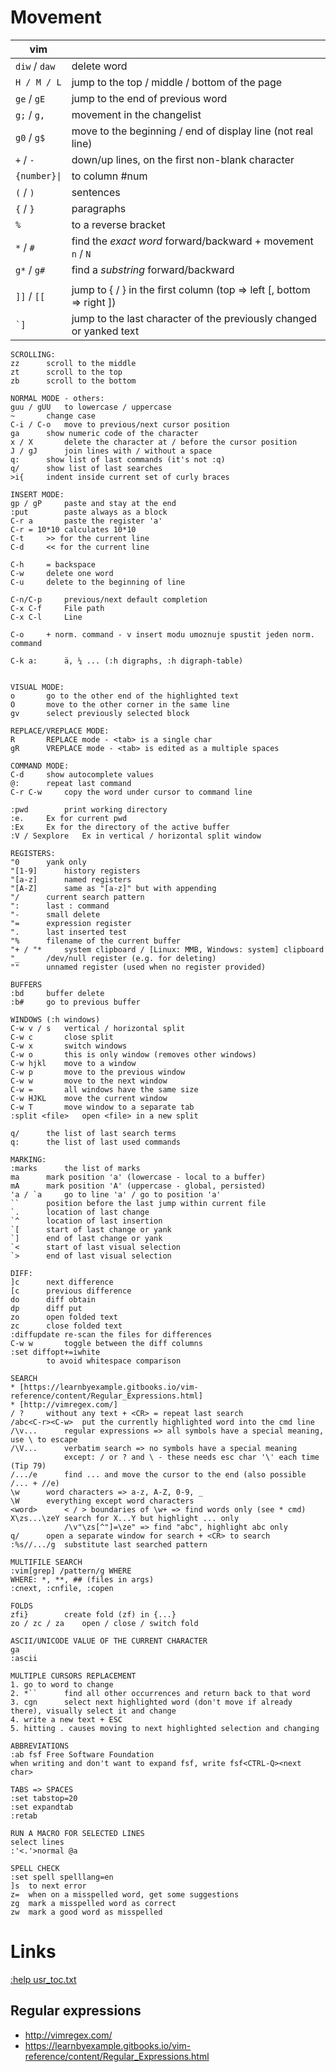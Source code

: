 Movement
========

| vim           |     |
| ------------- | --- |
| `diw` / `daw` | delete word |
| `H / M / L`   | jump to the top / middle / bottom of the page |
| `ge` / `gE`   | jump to the end of previous word |
| `g;` / `g,`   | movement in the changelist |
| `g0` / `g$`   | move to the beginning / end of display line (not real line) |
| `+` / `-`     | down/up lines, on the first non-blank character |to 
| `{number}\|`  | to column #num |
| `(` / `)`     | sentences |
| `{` / `}`     | paragraphs |
| `%`           | to a reverse bracket |
| `*` / `#`     | find the *exact word* forward/backward + movement `n` / `N` |
| `g*` / `g#`   | find a *substring* forward/backward |
|               |    |
| `]]` / `[[`   | jump to { / } in the first column (top => left [, bottom => right ]) |
| ``` `] ```    | jump to the last character of the previously changed or yanked text |


```
SCROLLING:
zz		scroll to the middle
zt		scroll to the top
zb		scroll to the bottom

NORMAL MODE - others:
guu / gUU	to lowercase / uppercase
~		change case
C-i / C-o	move to previous/next cursor position 
ga		show numeric code of the character
x / X		delete the character at / before the cursor position
J / gJ		join lines with / without a space
q:		show list of last commands (it's not :q)
q/		show list of last searches
>i{		indent inside current set of curly braces

INSERT MODE:
gp / gP		paste and stay at the end
:put		paste always as a block
C-r a		paste the register 'a'
C-r = 10*10	calculates 10*10
C-t		>> for the current line
C-d		<< for the current line

C-h		= backspace
C-w		delete one word
C-u		delete to the beginning of line

C-n/C-p		previous/next default completion
C-x C-f		File path
C-x C-l		Line

C-o		+ norm. command - v insert modu umoznuje spustit jeden norm. command

C-k a:		ä, ¼ ... (:h digraphs, :h digraph-table)


VISUAL MODE:
o		go to the other end of the highlighted text
O		move to the other corner in the same line
gv		select previously selected block

REPLACE/VREPLACE MODE:
R		REPLACE mode - <tab> is a single char
gR		VREPLACE mode - <tab> is edited as a multiple spaces

COMMAND MODE:
C-d		show autocomplete values
@:		repeat last command
C-r C-w		copy the word under cursor to command line

:pwd		print working directory
:e.		Ex for current pwd
:Ex		Ex for the directory of the active buffer
:V / Sexplore	Ex in vertical / horizontal split window

REGISTERS:
"0		yank only
"[1-9]		history registers
"[a-z]		named registers
"[A-Z]		same as "[a-z]" but with appending
"/		current search pattern
":		last : command
"-		small delete
"=		expression register
".		last inserted test
"%		filename of the current buffer
"+ / "*		system clipboard / [Linux: MMB, Windows: system] clipboard
"_		/dev/null register (e.g. for deleting)
""		unnamed register (used when no register provided)

BUFFERS
:bd		buffer delete
:b#		go to previous buffer

WINDOWS (:h windows)
C-w v / s	vertical / horizontal split
C-w c		close split
C-w x		switch windows
C-w o		this is only window (removes other windows)
C-w hjkl	move to a window
C-w p		move to the previous window
C-w w		move to the next window
C-w =		all windows have the same size
C-w HJKL 	move the current window
C-w T		move window to a separate tab
:split <file>	open <file> in a new split

q/		the list of last search terms
q:		the list of last used commands

MARKING:
:marks		the list of marks
ma		mark position 'a' (lowercase - local to a buffer)
mA		mark position 'A' (uppercase - global, persisted)
'a / `a		go to line 'a' / go to position 'a'
``		position before the last jump within current file
`.		location of last change
`^		location of last insertion
`[		start of last change or yank
`]		end of last change or yank
`<		start of last visual selection
`>		end of last visual selection

DIFF:
]c		next difference
[c		previous difference
do		diff obtain
dp		diff put
zo		open folded text
zc		close folded text
:diffupdate	re-scan the files for differences
C-w w		toggle between the diff columns
:set diffopt+=iwhite
		to avoid whitespace comparison

SEARCH
* [https://learnbyexample.gitbooks.io/vim-reference/content/Regular_Expressions.html]
* [http://vimregex.com/]
/ ?		without any text + <CR> = repeat last search
/abc<C-r><C-w>	put the currently highlighted word into the cmd line
/\v...		regular expressions => all symbols have a special meaning, use \ to escape
/\V...		verbatim search => no symbols have a special meaning
			except: / or ? and \ - these needs esc char '\' each time (Tip 79)
/.../e		find ... and move the cursor to the end (also possible /... + //e)
\w		word characters => a-z, A-Z, 0-9, _
\W		everything except word characters
<word>		< / > boundaries of \w+ => find words only (see * cmd)
X\zs...\zeY	search for X...Y but highlight ... only
			/\v"\zs[^"]=\ze" => find "abc", highlight abc only
q/		open a separate window for search + <CR> to search
:%s//.../g	substitute last searched pattern

MULTIFILE SEARCH
:vim[grep] /pattern/g WHERE
WHERE: *, **, ## (files in args)
:cnext, :cnfile, :copen

FOLDS
zfi}		create fold (zf) in {...}
zo / zc / za	open / close / switch fold

ASCII/UNICODE VALUE OF THE CURRENT CHARACTER
ga
:ascii

MULTIPLE CURSORS REPLACEMENT
1. go to word to change
2. *``		find all other occurrences and return back to that word
3. cgn		select next highlighted word (don't move if already there), visually select it and change
4. write a new text + ESC
5. hitting . causes moving to next highlighted selection and changing

ABBREVIATIONS
:ab fsf Free Software Foundation
when writing and don't want to expand fsf, write fsf<CTRL-Q><next char>

TABS => SPACES
:set tabstop=20
:set expandtab
:retab

RUN A MACRO FOR SELECTED LINES
select lines
:'<.'>normal @a

SPELL CHECK
:set spell spelllang=en
]s	to next error
z=	when on a misspelled word, get some suggestions
zg	mark a misspelled word as correct
zw	mark a good word as misspelled

```

Links
=====
[:help usr_toc.txt](https://vimhelp.org/usr_toc.txt.html)

Regular expressions
-------------------
- http://vimregex.com/
- https://learnbyexample.gitbooks.io/vim-reference/content/Regular_Expressions.html
